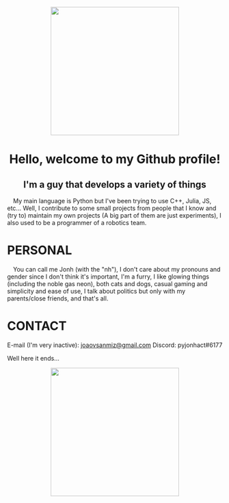 <p align="center"><img src="https://user-images.githubusercontent.com/76703308/177391549-8828aeba-37d7-4324-b994-b23da6ed9ed3.png" width="300"></p>
<summary align="center">
<h1>Hello, welcome to my Github profile!</h1>
</summary>
<h2 align="center">I'm a guy that develops a variety of things</h2>

&emsp;My main language is Python but I've been trying to use C++, Julia, JS, etc... Well, I contribute to some small projects from people that I know and (try to) maintain my own projects (A big part of them are just experiments), I also used to be a programmer of a robotics team.

# PERSONAL
&emsp;You can call me Jonh (with the "nh"), I don't care about my pronouns and gender since I don't think it's important, I'm a furry, I like glowing things (including the noble gas neon), both cats and dogs, casual gaming and simplicity and ease of use, I talk about politics but only with my parents/close friends, and that's all.

# CONTACT

E-mail (I'm very inactive): joaovsanmiz@gmail.com
Discord: pyjonhact#6177

Well here it ends...

<p align="center"><img src="https://user-images.githubusercontent.com/76703308/177391549-8828aeba-37d7-4324-b994-b23da6ed9ed3.png" width="300"></p>
